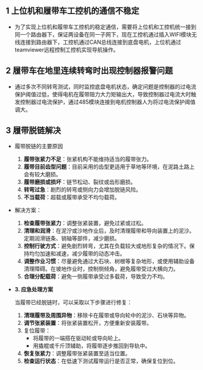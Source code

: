 ## 1 上位机和履带车工控机的通信不稳定

- 为了实现上位机和履带车工控机的稳定通信，需要将上位机和工控机统一接到同一个路由器下，保证两设备在同一子网下，现在工控机通过插入WIFI模块无线连接到路由器下，工控机通过CAN总线连接到底盘电机，上位机通过teamviewer远程控制工控机实现导航操作。


## 2 履带车在地里连续转弯时出现控制器报警问题

- 通过多次不同转弯测试，同时监控底盘电机状态，确定问题是控制器的过电流保护阈值过低，使得电机在履带阻力大力矩输出大，导致控制器过电流大时触发控制器过电流保护，通过485模块连接到电机控制器人为将过电流保护阈值调大。

## 3 履带脱链解决

- 履带脱链的主要原因
  1. **履带张紧力不足**：张紧机构不能维持适当的履带张力。
  2. **履带目前齿型问题**：目前采用的齿型更适用于草地等环境，在泥路土路上会有较大磨损。
  3. **履带磨损或损坏**：链节松动、裂纹或齿形磨损。
  4. **转弯过急**：剧烈的转弯或侧向力会增加脱链风险。
  5. **不当载荷**：超载或履带承受不均匀载荷。
- 解决方案：
  1. **检查履带张紧力**：调整张紧装置，避免过紧或过松。
  2. **清理和润滑**：在泥泞或沙地作业后，及时清理履带和导向装置上的泥沙。定期润滑链条、销轴等部件，减少磨损。
  3. **控制行驶方式**：避免剧烈转弯，尤其在负载较大或地形复杂的情况下。保持均匀加速和减速，减少履带的动态冲击。
  4. **调整作业习惯**：尽量避免通过大石块、树根等复杂地形，或使用辅助设备清理障碍。在坡地作业时，控制侧倾角，避免履带受过大横向力。
  5. **合理分配载荷**：避免一侧履带承受过多载荷，导致受力不均。

- **3. 应急处理方案**

  当履带已经脱链时，可以采取以下步骤进行修复：

  1. **清理履带及周围异物**：移除卡在履带或导向轮中的泥沙、石块等异物。
  2. **调节张紧装置**：将张紧装置松开，方便重新安装履带。
  3. 复位履带：
     - 将履带的一端搭在驱动轮或导向轮上。
     - 用撬棍或千斤顶辅助，将履带逐步推回到导轨中。
  4. **恢复张紧力**：调整履带张紧装置至适当位置。
  5. **检查运行状态**：在低速下测试履带运行是否正常，确保复位到位。